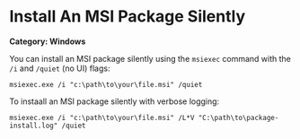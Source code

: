 # Install An MSI Package Silently

__Category: Windows__ 

You can install an MSI package silently using the `msiexec` command with the `/i` and `/quiet` (no UI) flags:

```shell
msiexec.exe /i "c:\path\to\your\file.msi" /quiet
```

To instaall an MSI package silently with verbose logging:

```shell
msiexec.exe /i "c:\path\to\your\file.msi" /L*V "C:\path\to\package-install.log" /quiet
```
